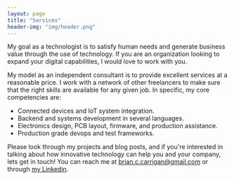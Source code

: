```yaml
---
layout: page
title: "Services"
header-img: "img/header.png"
---
```


My goal as a technologist is to satisfy human needs and generate business value through the use of technology. If you are an organization looking to expand your digital capabilities, I would love to work with you.

My model as an independent consultant is to provide excellent services at a reasonable price. I work with a network of other freelancers to make sure that the right skills are available for any given job. In specific, my core competencies are:

- Connected devices and IoT system integration.
- Backend and systems development in several languages.
- Electronics design, PCB layout, firmware, and production assistance.
- Production grade devops and test frameworks.

Please look through my projects and blog posts, and if you're interested in talking about how innovative technology can help you and your company, lets get in touch! You can reach me at [brian.c.carrigan@gmail.com](mailto:brian.c.carrigan@gmail.com) or through [my Linkedin](https://www.linkedin.com/in/briancarrigan).
